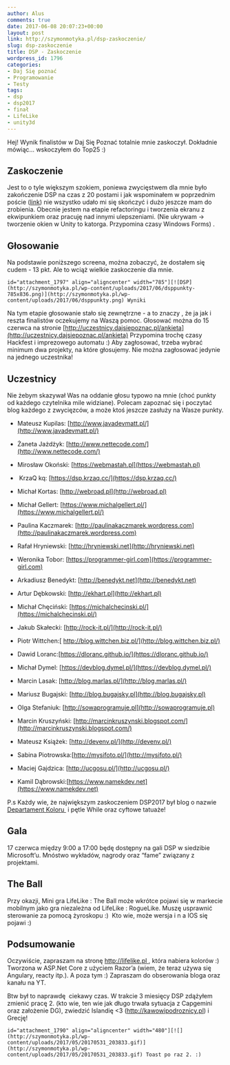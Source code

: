 ```yaml
---
author: Alus
comments: true
date: 2017-06-08 20:07:23+00:00
layout: post
link: http://szymonmotyka.pl/dsp-zaskoczenie/
slug: dsp-zaskoczenie
title: DSP - Zaskoczenie
wordpress_id: 1796
categories:
- Daj Się poznać
- Programowanie
- Testy
tags:
- dsp
- dsp2017
- finał
- LifeLike
- unity3d
---
```


Hej! Wynik finalistów w Daj Się Poznać totalnie mnie zaskoczył. Dokładnie mówiąc… wskoczyłem do Top25 :)


## Zaskoczenie


Jest to o tyle większym szokiem, poniewa zwycięstwem dla mnie było zakończenie DSP na czas z 20 postami i jak wspominałem w poprzednim poście ([link](http://szymonmotyka.pl/lifelike-podsumowanie/)) nie wszystko udało mi się skończyć i dużo jeszcze mam do zrobienia. Obecnie jestem na etapie refactoringu i tworzenia ekranu z ekwipunkiem oraz pracuję nad innymi ulepszeniami. (Nie ukrywam -> tworzenie okien w Unity to katorga. Przypomina czasy Windows Forms) .


## Głosowanie


Na podstawie poniższego screena, można zobaczyć, że dostałem się cudem - 13 pkt. Ale to wciąż wielkie zaskoczenie dla mnie.

```id="attachment_1797" align="aligncenter" width="785"][![DSP](http://szymonmotyka.pl/wp-content/uploads/2017/06/dsppunkty-785x836.png)](http://szymonmotyka.pl/wp-content/uploads/2017/06/dsppunkty.png) Wyniki```

Na tym etapie głosowanie stało się zewnętrzne - a to znaczy , że ja jak i reszta finalistów oczekujemy na Waszą pomoc.
Głosować można do 15 czerwca na stronie [http://uczestnicy.dajsiepoznac.pl/ankieta](http://uczestnicy.dajsiepoznac.pl/ankieta)
Przypomina trochę czasy Hackfest i imprezowego automatu :) Aby zagłosować, trzeba wybrać minimum dwa projekty, na które głosujemy. Nie można zagłosować jedynie na jednego uczestnika!


## Uczestnicy


Nie żebym skazywał Was na oddanie głosu typowo na mnie (choć punkty od każdego czytelnika mile widziane). Polecam zapoznać się i poczytać blog każdego z zwycięzców, a może ktoś jeszcze zasłuży na Wasze punkty.



 	
  * Mateusz Kupilas: [http://www.javadevmatt.pl/](http://www.javadevmatt.pl/)

 	
  * Żaneta Jażdżyk: [http://www.nettecode.com/](http://www.nettecode.com/)

 	
  * Mirosław Okoński: [https://webmastah.pl](https://webmastah.pl)

 	
  *  KrzaQ kq: [https://dsp.krzaq.cc/](https://dsp.krzaq.cc/)

 	
  * Michał Kortas: [http://webroad.pl](http://webroad.pl)

 	
  * Michał Gellert: [https://www.michalgellert.pl/](https://www.michalgellert.pl/)

 	
  * Paulina Kaczmarek: [http://paulinakaczmarek.wordpress.com](http://paulinakaczmarek.wordpress.com)

 	
  * Rafał Hryniewski: [http://hryniewski.net](http://hryniewski.net)

 	
  * Weronika Tobor: [https://programmer-girl.com](https://programmer-girl.com)

 	
  * Arkadiusz Benedykt: [http://benedykt.net](http://benedykt.net)

 	
  * Artur Dębkowski: [http://ekhart.pl](http://ekhart.pl)

 	
  * Michał Chęciński: [https://michalchecinski.pl/](https://michalchecinski.pl/)

 	
  * Jakub Skałecki: [http://rock-it.pl/](http://rock-it.pl/)

 	
  * Piotr Wittchen:[ http://blog.wittchen.biz.pl/](http://blog.wittchen.biz.pl/)

 	
  * Dawid Loranc:[https://dloranc.github.io/](https://dloranc.github.io/)

 	
  * Michał Dymel: [https://devblog.dymel.pl/](https://devblog.dymel.pl/)

 	
  * Marcin Lasak: [http://blog.marlas.pl/](http://blog.marlas.pl/)

 	
  * Mariusz Bugajski: [http://blog.bugajsky.pl](http://blog.bugajsky.pl)

 	
  * Olga Stefaniuk: [http://sowaprogramuje.pl](http://sowaprogramuje.pl)

 	
  * Marcin Kruszyński: [http://marcinkruszynski.blogspot.com/](http://marcinkruszynski.blogspot.com/)

 	
  * Mateusz Książek: [http://devenv.pl/](http://devenv.pl/)

 	
  * Sabina Piotrowska:[http://mysifoto.pl/](http://mysifoto.pl/)

 	
  * Maciej Gajdzica: [http://ucgosu.pl/](http://ucgosu.pl/)

 	
  * Kamil Dąbrowski:[https://www.namekdev.net](https://www.namekdev.net)


P.s Każdy wie, że największym zaskoczeniem DSP2017 był blog o nazwie [Departament Koloru ](http://departamentkoloru.pl/2017/04/16/petla-while-w-c/) i pętle While oraz cyftowe tatuaże!


## Gala


17 czerwca między 9:00 a 17:00 będę dostępny na gali DSP w siedzibie Microsoft’u. Mnóstwo wykładów, nagrody oraz “fame” związany z projektami.


## The Ball


Przy okazji, Mini gra LifeLike : The Ball może wkrótce pojawi się w markecie mobilnym jako gra niezależna od LifeLike : RogueLike. Muszę usprawnić sterowanie za pomocą żyroskopu :)  Kto wie, może wersja i n a IOS się pojawi :)


## Podsumowanie


Oczywiście, zapraszam na stronę [http://lifelike.pl ](http://lifelike.pl), która nabiera kolorów :) Tworzona w ASP.Net Core z użyciem Razor’a (wiem, że teraz używa się Angulary, reacty itp.).
A poza tym :) Zapraszam do obserowania bloga oraz kanału na YT.

Btw był to naprawdę  ciekawy czas. W trakcie 3 miesięcy DSP zdążyłem zmienić pracę 2. (kto wie, ten wie jak długo trwała sytuacja z Capgemini oraz założenie DG), zwiedzić Islandię <3 (http://kawowipodroznicy.pl) i Grecję!

```id="attachment_1790" align="aligncenter" width="480"][![](http://szymonmotyka.pl/wp-content/uploads/2017/05/20170531_203833.gif)](http://szymonmotyka.pl/wp-content/uploads/2017/05/20170531_203833.gif) Toast po raz 2. :)```

